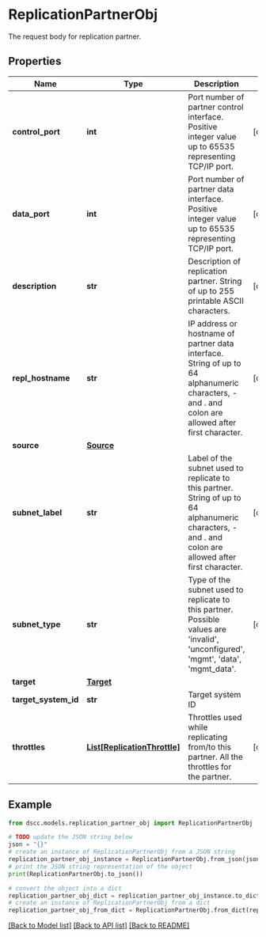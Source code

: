 # ReplicationPartnerObj

The request body for replication partner.

## Properties

Name | Type | Description | Notes
------------ | ------------- | ------------- | -------------
**control_port** | **int** | Port number of partner control interface. Positive integer value up to 65535 representing TCP/IP port. | [optional] 
**data_port** | **int** | Port number of partner data interface. Positive integer value up to 65535 representing TCP/IP port. | [optional] 
**description** | **str** | Description of replication partner. String of up to 255 printable ASCII characters. | [optional] 
**repl_hostname** | **str** | IP address or hostname of partner data interface. String of up to 64 alphanumeric characters, - and . and colon are allowed after first character. | [optional] 
**source** | [**Source**](Source.md) |  | 
**subnet_label** | **str** | Label of the subnet used to replicate to this partner. String of up to 64 alphanumeric characters, - and . and colon are allowed after first character. | [optional] 
**subnet_type** | **str** | Type of the subnet used to replicate to this partner. Possible values are &#39;invalid&#39;, &#39;unconfigured&#39;, &#39;mgmt&#39;, &#39;data&#39;, &#39;mgmt_data&#39;. | [optional] 
**target** | [**Target**](Target.md) |  | 
**target_system_id** | **str** | Target system ID | 
**throttles** | [**List[ReplicationThrottle]**](ReplicationThrottle.md) | Throttles used while replicating from/to this partner. All the throttles for the partner. | [optional] 

## Example

```python
from dscc.models.replication_partner_obj import ReplicationPartnerObj

# TODO update the JSON string below
json = "{}"
# create an instance of ReplicationPartnerObj from a JSON string
replication_partner_obj_instance = ReplicationPartnerObj.from_json(json)
# print the JSON string representation of the object
print(ReplicationPartnerObj.to_json())

# convert the object into a dict
replication_partner_obj_dict = replication_partner_obj_instance.to_dict()
# create an instance of ReplicationPartnerObj from a dict
replication_partner_obj_from_dict = ReplicationPartnerObj.from_dict(replication_partner_obj_dict)
```
[[Back to Model list]](../README.md#documentation-for-models) [[Back to API list]](../README.md#documentation-for-api-endpoints) [[Back to README]](../README.md)


